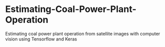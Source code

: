 # Estimating-Coal-Power-Plant-Operation
Estimating coal power plant operation from satellite images with computer vision using Tensorflow and Keras 

